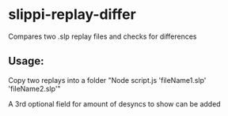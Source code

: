 # slippi-replay-differ

Compares two .slp replay files and checks for differences

## Usage:

Copy two replays into a folder
"Node script.js 'fileName1.slp' 'fileName2.slp'"

A 3rd optional field for amount of desyncs to show can be added
